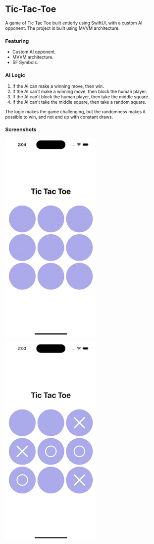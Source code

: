 # Tic-Tac-Toe
A game of Tic Tac Toe built entierly using SwiftUI, with a custom AI opponent.
The project is built using MVVM architecture.

### Featuring
- Custom AI opponent.
- MVVM architecture.
- SF Symbols.

### AI Logic
1. If the AI can make a winning move, then win.
2. If the AI can't make a winning move, then block the human player.
3. If the AI can't block the human player, then take the middle square.
4. If the AI can't take the middle square, then take a random square.

The logic makes the game challenging, but the randomness makes it possible to win, and not end up with constant draws.


### Screenshots

![Animated gif of Tic-Tac-Toe game in action](screenshots/tictactoc_anim.gif)

![Screenshot of Tic-Tac-Toe showing a grid of 3x3 circles, with X's and O's on some of them.](screenshots/tictactoe_still.png)




